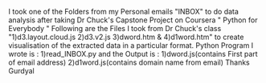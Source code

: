 I took one of the Folders from my Personal emails "INBOX" to do data analysis after taking
Dr Chuck's Capstone Project on Coursera " Python for Everybody "
Following are the Files I took from Dr Chuck's class "1)d3.layout.cloud.js 2)d3.v2.js 3)dword.htm & 4)d1word.htm"
to create visualisation of the extracted data in a particular format.
Python Program I wrote is :
1)read_INBOX.py
and the Output is :
1)dword.js(contains First part of email address) 2)d1word.js(contains domain name from email)
Thanks
Gurdyal
